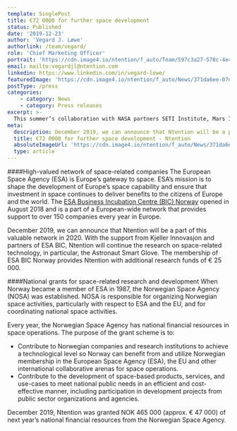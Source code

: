 ```yaml
---
template: SinglePost
title: €72 0000 for further space development
status: Published
date: '2019-12-23'
author: 'Vegard J. Løwe'
authorlink: /team/vegard/
role: 'Chief Marketing Officer'
portrait: 'https://cdn.image4.io/ntention/f_auto/Team/597c3a27-578c-4e4b-aa78-035422728ca9.Jpeg'
email: mailto:vegardjl@ntention.com
linkedin: https://www.linkedin.com/in/vegard-lowe/
featuredImage: 'https://cdn.image4.io/ntention/f_auto/News/371da6ee-07db-440e-ad77-fb28edf1ea5e.Jpeg'
postType: /press
categories:
    - category: News
    - category: Press releases
excerpt: >-
  This summer’s collaboration with NASA partners SETI Institute, Mars Institute, Haughton-Mars Project and Collins Aerospace, initiated space-related development and research at Ntention. The recent announcement discloses collaboration between Ntention and highly recognized organizations within space activities.
meta:
  description: December 2019, we can announce that Ntention will be a part of this valuable network in 2020. With the support from Kjeller Innovasjon and partners of ESA BIC, Ntention will continue the research on space-related technology, in particular, the Astronaut Smart Glove. The membership of ESA BIC Norway provides Ntention with additional research funds of € 25 000.
  title: €72 0000 for further space development - Ntention
  absoluteImageUrl: 'https://cdn.image4.io/ntention/f_auto/News/371da6ee-07db-440e-ad77-fb28edf1ea5e.Jpeg'
  type: article
---
```

####High-valued network of space-related companies
The European Space Agency (ESA) is Europe’s gateway to space. ESA’s mission is to shape the development of Europe’s space capability and ensure that investment in space continues to deliver benefits to the citizens of Europe and the world. The [ESA Business Incubation Centre (BIC) Norway](https://www.esabic.no/) opened in August 2018 and is a part of a European-wide network that provides support to over 150 companies every year in Europe.

December 2019, we can announce that Ntention will be a part of this valuable network in 2020. With the support from Kjeller Innovasjon and partners of ESA BIC, Ntention will continue the research on space-related technology, in particular, the Astronaut Smart Glove. The membership of ESA BIC Norway provides Ntention with additional research funds of € 25 000.

####National grants for space-related research and development
When Norway became a member of ESA in 1987, the Norwegian Space Agency (NOSA) was established. NOSA is responsible for organizing Norwegian space activities, particularly with respect to ESA and the EU, and for coordinating national space activities.

Every year, the Norwegian Space Agency has national financial resources in space operations. The purpose of the grant scheme is to:

* Contribute to Norwegian companies and research institutions to achieve a technological level so Norway can benefit from and utilize Norwegian membership in the European Space Agency (ESA), the EU and other international collaborative arenas for space operations.
* Contribute to the development of space-based products, services, and use-cases to meet national public needs in an efficient and cost-effective manner, including participation in development projects from public sector organizations and agencies.

December 2019, Ntention was granted NOK 465 000 (approx. € 47 000) of next year’s national financial resources from the Norwegian Space Agency.
